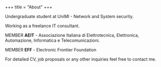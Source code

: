 +++
title = "About"
+++

Undergraduate student at UniMI - Network and System security.

Working as a freelance IT consultant.

MEMBER **AEIT** - Associazione Italiana di Elettrotecnica, Elettronica, Automazione, Informatica e Telecomunicazioni.

MEMBER **EFF** -  Electronic Frontier Foundation


For detailed CV, job proposals or any other inquiries feel free to contact me.